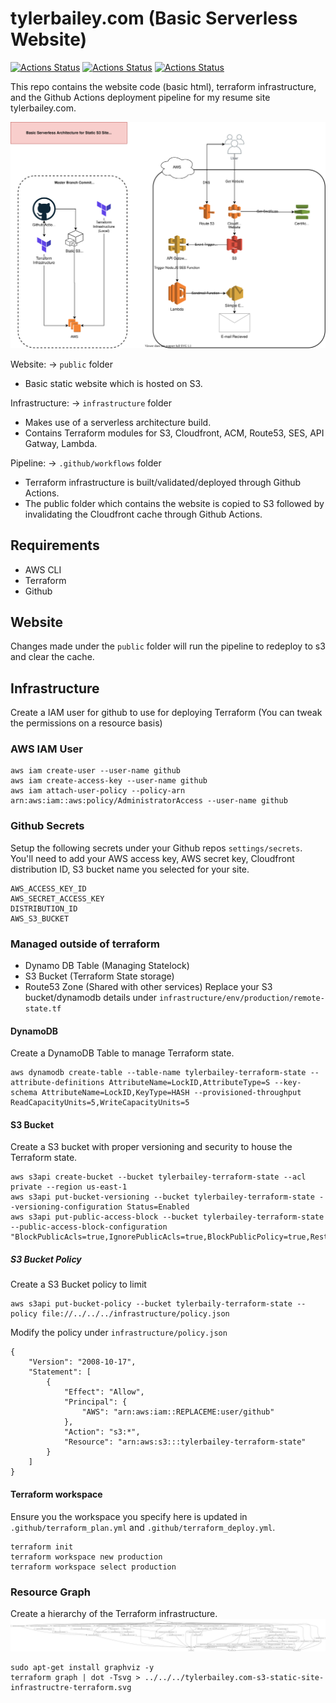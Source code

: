 # tylerbailey.com (Basic Serverless Website)
[![Actions Status](https://github.com/draalin/tylerbailey.com/workflows/Terraform%20Plan/badge.svg)](https://github.com/draalin/tylerbailey.com/actions/)
[![Actions Status](https://github.com/draalin/tylerbailey.com/workflows/Terraform%20Deploy/badge.svg)](https://github.com/draalin/tylerbailey.com/actions/)
[![Actions Status](https://github.com/draalin/tylerbailey.com/workflows/S3%20Deploy/badge.svg)](https://github.com/draalin/tylerbailey.com/actions/)

This repo contains the website code (basic html), terraform infrastructure, and the Github Actions deployment pipeline for my resume site tylerbailey.com.

![Infrastructure](tylerbailey.com-s3-static-site-infrastructre.svg)

Website: -> `public` folder
- Basic static website which is hosted on S3.

Infrastructure: -> `infrastructure` folder
- Makes use of a serverless architecture build.
- Contains Terraform modules for S3, Cloudfront, ACM, Route53, SES, API Gatway, Lambda.

Pipeline: -> `.github/workflows` folder
- Terraform infrastructure is built/validated/deployed through Github Actions.
- The public folder which contains the website is copied to S3 followed by invalidating the Cloudfront cache through Github Actions.

## Requirements
- AWS CLI
- Terraform
- Github

## Website
Changes made under the `public` folder will run the pipeline to redeploy to s3 and clear the cache.

## Infrastructure
Create a IAM user for github to use for deploying Terraform (You can tweak the permissions on a resource basis)
### AWS IAM User
```
aws iam create-user --user-name github
aws iam create-access-key --user-name github
aws iam attach-user-policy --policy-arn arn:aws:iam::aws:policy/AdministratorAccess --user-name github
```

### Github Secrets
Setup the following secrets under your Github repos `settings/secrets`. You'll need to add your AWS access key, AWS secret key, Cloudfront distribution ID, S3 bucket name you selected for your site.
```
AWS_ACCESS_KEY_ID
AWS_SECRET_ACCESS_KEY
DISTRIBUTION_ID
AWS_S3_BUCKET
```

### Managed outside of terraform
- Dynamo DB Table (Managing Statelock)
- S3 Bucket (Terraform State storage)
- Route53 Zone (Shared with other services)
Replace your S3 bucket/dynamodb details under `infrastructure/env/production/remote-state.tf`

#### DynamoDB
Create a DynamoDB Table to manage Terraform state.
```
aws dynamodb create-table --table-name tylerbailey-terraform-state --attribute-definitions AttributeName=LockID,AttributeType=S --key-schema AttributeName=LockID,KeyType=HASH --provisioned-throughput ReadCapacityUnits=5,WriteCapacityUnits=5
```

#### S3 Bucket
Create a S3 bucket with proper versioning and security to house the Terraform state.
```
aws s3api create-bucket --bucket tylerbailey-terraform-state --acl private --region us-east-1
aws s3api put-bucket-versioning --bucket tylerbailey-terraform-state --versioning-configuration Status=Enabled
aws s3api put-public-access-block --bucket tylerbailey-terraform-state --public-access-block-configuration "BlockPublicAcls=true,IgnorePublicAcls=true,BlockPublicPolicy=true,RestrictPublicBuckets=true"
```

##### S3 Bucket Policy
Create a S3 Bucket policy to limit 
```
aws s3api put-bucket-policy --bucket tylerbaily-terraform-state --policy file://../../../infrastructure/policy.json
```
Modify the policy under `infrastructure/policy.json`
```
{
    "Version": "2008-10-17",
    "Statement": [
        {
            "Effect": "Allow",
            "Principal": {
                "AWS": "arn:aws:iam::REPLACEME:user/github"
            },
            "Action": "s3:*",
            "Resource": "arn:aws:s3:::tylerbailey-terraform-state"
        }
    ]
}
```

#### Terraform workspace
Ensure you the workspace you specify here is updated in `.github/terraform_plan.yml` and `.github/terraform_deploy.yml`.
```
terraform init
terraform workspace new production
terraform workspace select production
```

###  Resource Graph

Create a hierarchy of the Terraform infrastructure.
![Infrastructure Terraform](https://raw.githubusercontent.com/draalin/tylerbailey.com/master/tylerbailey.com-s3-static-site-infrastructure-terraform.svg?sanitize=true)

```
sudo apt-get install graphviz -y
terraform graph | dot -Tsvg > ../../../tylerbailey.com-s3-static-site-infrastructre-terraform.svg
```


